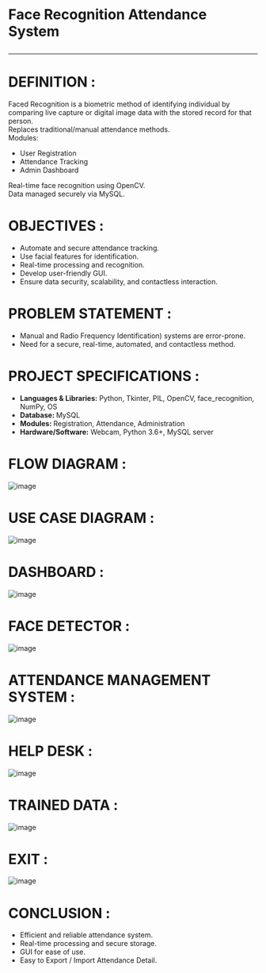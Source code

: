 # Face Recognition Attendance System <hr>

# DEFINITION : 
<p>Faced Recognition is a biometric method of identifying individual by comparing live capture or digital image data with the stored record for that person.<br>
Replaces traditional/manual attendance methods.<br>
Modules:<br>
  <ul>
    <li>User Registration</li>
    <li>Attendance Tracking</li>
     <li>Admin Dashboard</li>
  </ul>
Real-time face recognition using OpenCV.<br>
Data managed securely via MySQL.<br>
</p>

# OBJECTIVES : 
<ul>
<li> Automate and secure attendance tracking.</li>
<li>Use facial features for identification.</li>
<li>Real-time processing and recognition.</li> 
<li>Develop user-friendly GUI.</li>
  <li>Ensure data security, scalability, and contactless interaction.</li>
</ul>

# PROBLEM STATEMENT :
<ul>
<li>Manual and Radio Frequency Identification) systems are error-prone.</li>
<li>Need for a secure, real-time, automated, and contactless method.</li>
</ul>

# PROJECT SPECIFICATIONS :
<ul>
 <li><b>Languages & Libraries:</b> Python, Tkinter, PIL, OpenCV, face_recognition, NumPy, OS</li>
<li><b>Database: </b>MySQL</li>
<li><b>Modules: </b>Registration, Attendance, Administration</li>
<li><b>Hardware/Software:</b> Webcam, Python 3.6+, MySQL server</li>
</ul>

# FLOW DIAGRAM :
![image](https://github.com/user-attachments/assets/652d9c27-652b-4066-8f97-5bb5ef45a500)


# USE CASE DIAGRAM :
![image](https://github.com/user-attachments/assets/05611e4a-c4b8-4ee7-b7c1-6f23551c5d45)


# DASHBOARD :
![image](https://github.com/user-attachments/assets/c9d299d1-b710-44f3-9209-8ba988275560)






# FACE DETECTOR :
![image](https://github.com/user-attachments/assets/9b2600eb-6295-4d96-b302-506d6da3f557)


# ATTENDANCE MANAGEMENT SYSTEM :
![image](https://github.com/user-attachments/assets/aad57d53-e872-4237-b54f-3d27dab9dca3)


# HELP DESK :
![image](https://github.com/user-attachments/assets/d19d404e-28a1-4e11-bd3d-1aec2a42c3b9)


# TRAINED DATA :
![image](https://github.com/user-attachments/assets/2db8ee38-ea9f-48f5-965f-6c2295d796ce)


# EXIT : 
![image](https://github.com/user-attachments/assets/5dd06177-8eff-47aa-beed-1274937b0b08)

# CONCLUSION :
<ul>
<li>Efficient and reliable attendance system.</li>
<li>Real-time processing and secure storage.</li>
<li>GUI for ease of use.</li>
<li>Easy to Export / Import Attendance Detail.</li>
</ul>






